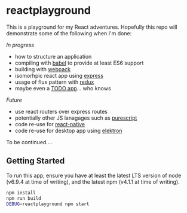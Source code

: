 # reactplayground

This is a playground for my React adventures. Hopefully this repo will demonstrate some of the following when I'm done:

_In progress_

* how to structure an application
* compiling with [babel](http://babeljs.io/) to provide at least ES6 support
* building with [webpack](https://webpack.github.io/)
* isomorhpic react app using [express](http://expressjs.com/)
* usage of flux pattern with [redux](http://redux.js.org/)
* maybe even a [TODO app](http://todomvc.com/)... who knows

_Future_

* use react routers over express routes
* potentially other JS lanagages such as [purescript](http://www.purescript.org/)
* code re-use for [react-native](https://facebook.github.io/react-native/)
* code re-use for desktop app using [elektron](http://electron.atom.io/)

To be continued....

## Getting Started

To run this app, ensure you have at least the latest LTS version of node (v6.9.4 at time of writing), and the latest npm (v4.1.1 at time of writing).

```bash
npm install
npm run build
DEBUG=reactplayground npm start
```
